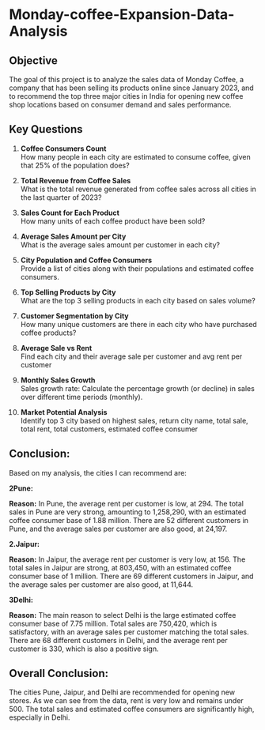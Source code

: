 # Monday-coffee-Expansion-Data-Analysis


## Objective
The goal of this project is to analyze the sales data of Monday Coffee, a company that has been selling its products online since January 2023, and to recommend the top three major cities in India for opening new coffee shop locations based on consumer demand and sales performance.


## Key Questions
1. **Coffee Consumers Count**  
   How many people in each city are estimated to consume coffee, given that 25% of the population does?

2. **Total Revenue from Coffee Sales**  
   What is the total revenue generated from coffee sales across all cities in the last quarter of 2023?

3. **Sales Count for Each Product**  
   How many units of each coffee product have been sold?

4. **Average Sales Amount per City**  
   What is the average sales amount per customer in each city?

5. **City Population and Coffee Consumers**  
   Provide a list of cities along with their populations and estimated coffee consumers.

6. **Top Selling Products by City**  
   What are the top 3 selling products in each city based on sales volume?

7. **Customer Segmentation by City**  
   How many unique customers are there in each city who have purchased coffee products?

8. **Average Sale vs Rent**  
   Find each city and their average sale per customer and avg rent per customer

9. **Monthly Sales Growth**  
   Sales growth rate: Calculate the percentage growth (or decline) in sales over different time periods (monthly).

10. **Market Potential Analysis**  
    Identify top 3 city based on highest sales, return city name, total sale, total rent, total customers, estimated  coffee consumer

## Conclusion:

Based on my analysis, the cities I can recommend are:

**2Pune:**

**Reason:**
In Pune, the average rent per customer is low, at 294.
The total sales in Pune are very strong, amounting to 1,258,290, with an estimated coffee consumer base of 1.88 million.
There are 52 different customers in Pune, and the average sales per customer are also good, at 24,197.

**2.Jaipur:**

**Reason:**
In Jaipur, the average rent per customer is very low, at 156.
The total sales in Jaipur are strong, at 803,450, with an estimated coffee consumer base of 1 million.
There are 69 different customers in Jaipur, and the average sales per customer are also good, at 11,644.


**3Delhi:**

**Reason:**
The main reason to select Delhi is the large estimated coffee consumer base of 7.75 million.
Total sales are 750,420, which is satisfactory, with an average sales per customer matching the total sales.
There are 68 different customers in Delhi, and the average rent per customer is 330, which is also a positive sign.

## Overall Conclusion:
The cities Pune, Jaipur, and Delhi are recommended for opening new stores. As we can see from the data, rent is very low and remains under 500. The total sales and estimated coffee consumers are significantly high, especially in Delhi.

